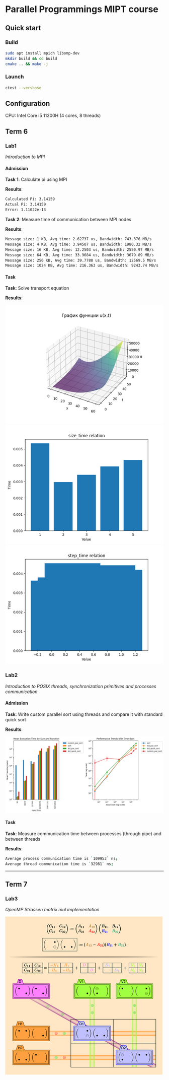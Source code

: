 # Parallel Programmings MIPT course

## Quick start

### Build

```bash
sudo apt install mpich libomp-dev
mkdir build && cd build
cmake .. && make -j
```

### Launch

```bash
ctest --versbose
```

## Configuration

CPU: Intel Core i5 11300H (4 cores, 8 threads)

## Term 6

### Lab1

*Introduction to MPI*

#### Admission

**Task 1**: Calculate pi using MPI

**Results**: 

```bash
Calculated Pi: 3.14159
Actual Pi: 3.14159
Error: 1.11022e-13
```

**Task 2**: Measure time of communication between MPI nodes

**Results**: 

```bash
Message size: 1 KB, Avg time: 2.62737 us, Bandwidth: 743.376 MB/s
Message size: 4 KB, Avg time: 3.94507 us, Bandwidth: 1980.32 MB/s
Message size: 16 KB, Avg time: 12.2503 us, Bandwidth: 2550.97 MB/s
Message size: 64 KB, Avg time: 33.9684 us, Bandwidth: 3679.89 MB/s
Message size: 256 KB, Avg time: 39.7788 us, Bandwidth: 12569.5 MB/s
Message size: 1024 KB, Avg time: 216.363 us, Bandwidth: 9243.74 MB/s
```

#### Task

**Task**: Solve transport equation

**Results**:

!["Solution"](assets/Lab1/solution.png)
!["SizeTime"](assets/Lab1/size_time.png)
!["StepTime](assets/Lab1/step_time.png)

### Lab2

*Introduction to POSIX threads, synchronization primitives and processes communication*

#### Admission

**Task**: Write custom parallel sort using threads and compare it with standard quick sort

**Results**:

!["Comparasion"](assets/Lab2/sorting_performance_comparison.png)

#### Task

**Task**: Measure communication time between processes (through pipe) and between threads

**Results**:

```bash
Average process communication time is `109953` ns;
Average thread communication time is `32981` ns;
```

---

## Term 7

### Lab3

*OpenMP Strassen matrix mul implementation*

![Strassen scheme](assets/Lab3/strassen.png)
